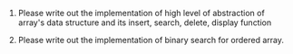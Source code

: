 1. Please write out the implementation of high level of abstraction of array's data structure and its insert, search, delete, display function

2. Please write out the implementation of binary search for ordered array.
